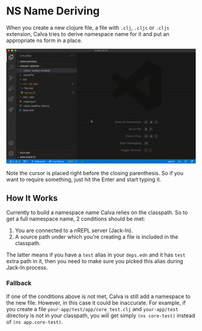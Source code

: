 # NS Name Deriving

When you create a new clojure file, a file with `.clj`, `.cljc` or `.cljs` extension, Calva tries to derive namespace name for it and put an appropriate ns form in a place.

![Example of ns form autocreation.](images/ns-form/ns-form-autocreation.gif)

Note the cursor is placed right before the closing parenthesis. So if you want to require something, just hit the Enter and start typing it.

## How It Works

Currently to build a namespace name Calva relies on the classpath. So to get a full namespace name, 2 conditions should be met:

1. You are connected to a nREPL server (Jack-In).
2. A source path under which you're creating a file is included in the classpath.

The latter means if you have a `test` alias in your `deps.edn` and it has `test` extra path in it, then you need to make sure you picked this alias during Jack-In process.

### Fallback

If one of the conditions above is not met, Calva is still add a namespace to the new file. However, in this case it could be inaccurate. For example, if you create a file `your-app/test/app/core_test.clj` and `your-app/test` directory is not in your classpath, you will get simply `(ns core-test)` instead of `(ns app.core-test)`.
